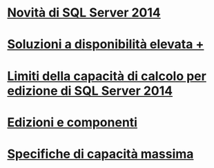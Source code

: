 # [Novità di SQL Server 2014](what-s-new-in-sql-server-2016.md)

# [Soluzioni a disponibilità elevata +](failover-clusters/high-availability-solutions-sql-server.md)

# [Limiti della capacità di calcolo per edizione di SQL Server 2014](compute-capacity-limits-by-edition-of-sql-server.md)
# [Edizioni e componenti](editions-and-components-of-sql-server-2016.md)
# [Specifiche di capacità massima](maximum-capacity-specifications-for-sql-server.md)
